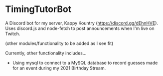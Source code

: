 # TimingTutorBot
A Discord bot for my server, Kappy Kountry (https://discord.gg/dEhnHVE). Uses discord.js and node-fetch to post announcements when I'm live on Twitch.

(other modules/functionality to be added as I see fit)

Currently, other functionality includes...

- Using mysql to connect to a MySQL database to record guesses made for an event during my 2021 Birthday Stream.
